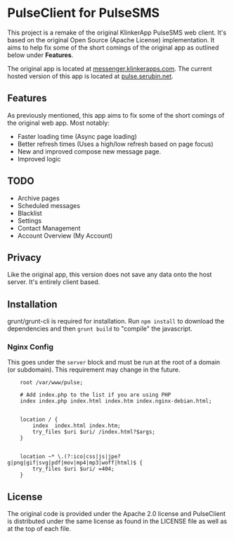 # PulseClient for PulseSMS
This project is a remake of the original KlinkerApp PulseSMS web client. It's based on the original Open Source (Apache License) implementation. It aims to help fix some of the short comings of the original app as outlined below under **Features**. 

The original app is located at [messenger.klinkerapps.com](https://messenger.klinkerapps.com/). The current hosted version of this app is located at [pulse.serubin.net](https://pulse.serubin.net). 

## Features
As previously mentioned, this app aims to fix some of the short comings of the original web app. Most notably:
* Faster loading time (Async page loading)
* Better refresh times (Uses a high/low refresh based on page focus)
* New and improved compose new message page.
* Improved logic

## TODO
* Archive pages
* Scheduled messages
* Blacklist 
* Settings
* Contact Management
* Account Overview (My Account)

## Privacy
Like the original app, this version does not save any data onto the host server. It's entirely client based.

## Installation
grunt/grunt-cli is required for installation. Run `npm install` to download the dependencies and then `grunt build` to "compile" the javascript.

### Nginx Config
This goes under the `server` block and must be run at the root of a domain (or subdomain). This requirement may change in the future.
```
    root /var/www/pulse;

    # Add index.php to the list if you are using PHP
    index index.php index.html index.htm index.nginx-debian.html;


    location / {
        index  index.html index.htm;
        try_files $uri $uri/ /index.html?$args;
    }


    location ~* \.(?:ico|css|js|jpe?g|png|gif|svg|pdf|mov|mp4|mp3|woff|html)$ {
        try_files $uri $uri/ =404;
    }
```

## License
The original code is provided under the Apache 2.0 license and PulseClient is distributed under the same license as found in the LICENSE file as well as at the top of each file.
